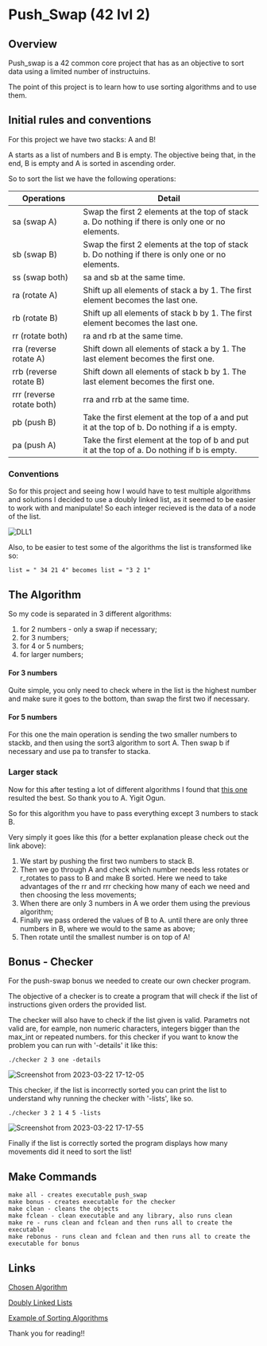 # Push_Swap (42 lvl 2)

## Overview

Push_swap is a 42 common core project that has as an objective to sort data using a limited number of instructuins.

The point of this project is to learn how to use sorting algorithms and to use them.

## Initial rules and conventions

For this project we have two stacks: A and B!

A starts as a list of numbers and B is empty. The objective being that, in the end, B is empty and A is sorted in ascending order.

So to sort the list we have the following operations:

| Operations    | Detail                                                                                          |
| ------------- | ------------------------------------------------------------------------------------------------|
| sa (swap A)    | Swap the first 2 elements at the top of stack a. Do nothing if there is only one or no elements.|
| sb (swap B)    | Swap the first 2 elements at the top of stack b. Do nothing if there is only one or no elements.|
| ss (swap both) | sa and sb at the same time.                                                                     |
| ra (rotate A)  | Shift up all elements of stack a by 1. The first element becomes the last one.|
| rb (rotate B)  | Shift up all elements of stack b by 1. The first element becomes the last one.|
| rr (rotate both)| ra and rb at the same time. |
| rra (reverse rotate A)| Shift down all elements of stack a by 1. The last element becomes the first one.|
| rrb (reverse rotate B)| Shift down all elements of stack b by 1. The last element becomes the first one.|
| rrr (reverse rotate both)| rra and rrb at the same time.|
| pb (push B)    | Take the first element at the top of a and put it at the top of b. Do nothing if a is empty.|
| pa (push A)    | Take the first element at the top of b and put it at the top of a. Do nothing if b is empty.|

### Conventions

So for this project and seeing how I would have to test multiple algorithms and solutions I decided to use a doubly linked list, as it seemed to be easier to work with and manipulate! So each integer recieved is the data of a node of the list.

![DLL1](https://media.geeksforgeeks.org/wp-content/cdn-uploads/gq/2014/03/DLL1.png)

Also, to be easier to test some of the algorithms the list is transformed like so:
 ```
list = " 34 21 4" becomes list = "3 2 1"
 ```
 
## The Algorithm

So my code is separated in 3 different algorithms:
1) for 2 numbers - only a swap if necessary;
2) for 3 numbers;
3) for 4 or 5 numbers;
4) for larger numbers;

#### For 3 numbers

Quite simple, you only need to check where in the list is the highest number and make sure it goes to the bottom, than swap the first two if necessary.

#### For 5 numbers

For this one the main operation is sending the two smaller numbers to stackb, and then using the sort3 algorithm to sort A. Then swap b if necessary and use pa to transfer to stacka.

### Larger stack

Now for this after testing a lot of different algorithms I found that [this one](https://medium.com/@ayogun/push-swap-c1f5d2d41e97) resulted the best. So thank you to A. Yigit Ogun.

So for this algorithm you have to pass everything except 3 numbers to stack B. 

Very simply it goes like this (for a better explanation please check out the link above):

1. We start by pushing the first two numbers to stack B. 
2. Then we go through A and check which number needs less rotates or r_rotates to pass to B and make B sorted. Here we need to take advantages of the rr and rrr checking how many of each we need and then choosing the less movements;
3. When there are only 3 numbers in A we order them using the previous algorithm;
4. Finally we pass ordered the values of B to A. until there are only three numbers in B, where we would to the same as above;
5. Then rotate until the smallest number is on top of A!

## Bonus - Checker

For the push-swap bonus we needed to create our own checker program.

The objective of a checker is to create a program that will check if the list of instructions given orders the provided list.

The checker will also have to check if the list given is valid. Parametrs not valid are, for eample, non numeric characters, integers bigger than the max_int or repeated numbers. for this checker if you want to know the problem you can run with '-details' it like this:
```
./checker 2 3 one -details
 ```
 ![Screenshot from 2023-03-22 17-12-05](https://user-images.githubusercontent.com/105734074/226984597-6eb99c42-5e3c-4ac8-b42b-1657d04fa791.png)

This checker, if the list is incorrectly sorted you can print the list to understand why running the checker with '-lists', like so.
```
./checker 3 2 1 4 5 -lists
 ```
![Screenshot from 2023-03-22 17-17-55](https://user-images.githubusercontent.com/105734074/226985897-88bf9bff-9bb6-4644-aa81-1dd545c043fa.png)

Finally if the list is correctly sorted the program displays how many movements did it need to sort the list!

## Make Commands

```
make all - creates executable push_swap
make bonus - creates executable for the checker
make clean - cleans the objects
make fclean - clean executable and any library, also runs clean
make re - runs clean and fclean and then runs all to create the executable
make rebonus - runs clean and fclean and then runs all to create the executable for bonus
 ```
 
 ## Links
 [Chosen Algorithm](https://medium.com/@ayogun/push-swap-c1f5d2d41e97)
 
 [Doubly Linked Lists](https://www.geeksforgeeks.org/introduction-and-insertion-in-a-doubly-linked-list/)
 
 [Example of Sorting Algorithms](https://www.geeksforgeeks.org/sorting-algorithms/)
 
 Thank you for reading!!
